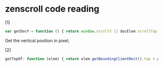 # zenscroll code reading

[1]
``` javascript
var getDocY = function () { return window.scrollY || docElem.scrollTop }
```
Get the vertical position in pixel; <br>

[2]
``` javascript
getTopOf: function (elem) { return elem.getBoundingClientRect().top + getDocY() - docElem.offsetTop }
```
